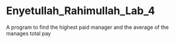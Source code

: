 # Enyetullah_Rahimullah_Lab_4
A program to find the highest paid manager and the average of the manages total pay
